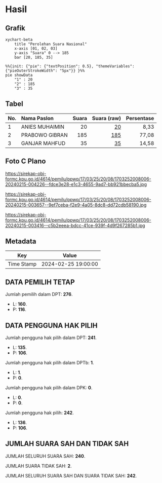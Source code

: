 # Hasil

## Grafik

```mermaid
xychart-beta
    title "Perolehan Suara Nasional"
    x-axis [01, 02, 03]
    y-axis "Suara" 0 --> 185
    bar [20, 185, 35]
```

```mermaid
%%{init: {"pie": {"textPosition": 0.5}, "themeVariables": {"pieOuterStrokeWidth": "5px"}} }%%
pie showData
    "1" : 20
    "2" : 185
    "3" : 35
```

## Tabel

| No. | Nama Paslon    | Suara | Suara (raw) | Persentase |
|:--- |:-------------- | -----:| -----------:| ----------:|
| 1   | ANIES MUHAIMIN | 20    | [20][p-1]   | 8,33       |
| 2   | PRABOWO GIBRAN | 185   | [185][p-2]  | 77,08      |
| 3   | GANJAR MAHFUD  | 35    | [35][p-3]   | 14,58      |


[p-1]: https://github.com/gigit-pemilu/pemilu-2024/blob/main/pilpres/hitung-suara/sub/17-bengkulu/sub/03-bengkulu-utara/sub/25-marga-sakti-sebelat/sub/2008-karya-bakti/sub/006-tps/sub/paslon-1.txt
[p-2]: https://github.com/gigit-pemilu/pemilu-2024/blob/main/pilpres/hitung-suara/sub/17-bengkulu/sub/03-bengkulu-utara/sub/25-marga-sakti-sebelat/sub/2008-karya-bakti/sub/006-tps/sub/paslon-2.txt
[p-3]: https://github.com/gigit-pemilu/pemilu-2024/blob/main/pilpres/hitung-suara/sub/17-bengkulu/sub/03-bengkulu-utara/sub/25-marga-sakti-sebelat/sub/2008-karya-bakti/sub/006-tps/sub/paslon-3.txt

## Foto C Plano

https://sirekap-obj-formc.kpu.go.id/4614/pemilu/ppwp/17/03/25/20/08/1703252008006-20240215-004226--fdce3e28-e1c3-4655-9ad7-bb921bbecba5.jpg

https://sirekap-obj-formc.kpu.go.id/4614/pemilu/ppwp/17/03/25/20/08/1703252008006-20240215-003657--9ef7ceba-f2e9-4a05-8dc8-dd72cdb58190.jpg

https://sirekap-obj-formc.kpu.go.id/4614/pemilu/ppwp/17/03/25/20/08/1703252008006-20240215-003416--c5b2eeea-bdcc-41ce-939f-4d9f267285b1.jpg


## Metadata

| Key        | Value               |
| ---------- | ------------------- |
| Time Stamp | 2024-02-25 19:00:00 |


## DATA PEMILIH TETAP

Jumlah pemilih dalam DPT: **276**.
 * L: **160**.
 * P: **116**.

## DATA PENGGUNA HAK PILIH

Jumlah pengguna hak pilih dalam DPT: **241**.
 * L: **135**.
 * P: **106**.

Jumlah pengguna hak pilih dalam DPTb: **1**.
 * L: **1**.
 * P: **0**.

Jumlah pengguna hak pilih dalam DPK: **0**.
 * L: **0**.
 * P: **0**.

Jumlah pengguna hak pilih: **242**.
 * L: **136**.
 * P: **106**.

## JUMLAH SUARA SAH DAN TIDAK SAH

JUMLAH SELURUH SUARA SAH: **240**.

JUMLAH SUARA TIDAK SAH: **2**.

JUMLAH SELURUH SUARA SAH DAN SUARA TIDAK SAH: **242**.


